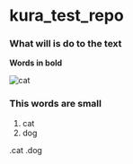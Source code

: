 # kura_test_repo

### What will is do to the text

**Words in bold**

![cat](https://images.theconversation.com/files/350865/original/file-20200803-24-50u91u.jpg?ixlib=rb-1.1.0&q=45&auto=format&w=1200&h=1200.0&fit=crop)

### This words are small

1. cat
2. dog

.cat
.dog

